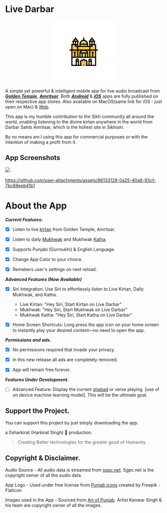 # Live Darbar

<p align="center">
  <img src="https://raw.githubusercontent.com/0xharkirat/live_darbar/refs/heads/main/assets/images/splash_logo.png" width="200" />
</p>

A simple yet powerful & intelligent mobile app for live audio broadcast from _**[Golden Temple](https://en.wikipedia.org/wiki/Golden_Temple)**_, _**[Amritsar](https://en.wikipedia.org/wiki/Amritsar)**_. Both  [_**Android**_](https://play.google.com/store/apps/details?id=com.hsi.harki.live_darbar)  &  [_**iOS**_](https://apps.apple.com/app/id6449766130)  apps are fully published on their respective app stores.
Also available on MacOS(same link for iOS - just open on Mac) & [Web](https://darbar.live).


This app is my humble contribution to the Sikh community all around the world, enabling listening to the divine kirtan anywhere in the world from Darbar Sahib Amritsar, which is the holiest site in Sikhism.


By no means am I using this app for commercial purposes or with the intention of making a profit from it.
## App Screenshots
<p>
  <img src="https://raw.githubusercontent.com/0xharkirat/live_darbar/refs/heads/responsive/docs/screenshots.gif" width="200" />
</p>


https://github.com/user-attachments/assets/86133128-0a25-40a6-93cf-7bc88eeb41b1
# About the App

***Current Features:***
 - [x] Listen to live [kirtan](https://en.wikipedia.org/wiki/Sikh_music) from Golden Temple, Amritsar.
 - [x] Listen to daily [Mukhwak](https://en.wikipedia.org/wiki/Hukamnama) and Mukhwak [Katha](https://www.sikhiwiki.org/index.php/Katha).
 - [x] Supports Punjabi (Gurmukhi) & English Language.
 - [x] Change App Color to your choice.
 - [x] Remebers user's settings on next reload.


  
***Advanced Features (Now Available)***  
  
 - [x] Siri Integration: Use Siri to effortlessly listen to Live Kirtan, Daily Mukhwak, and Katha.
    - Live Kirtan: "Hey Siri, Start Kirtan on Live Darbar"
    - Mukhwak: "Hey Siri, Start Mukhwak on Live Darbar"
    - Mukhwak Katha: "Hey Siri, Start Katha on Live Darbar"

 - [x] Home Screen Shortcuts: Long press the app icon on your home screen to instantly play your desired content—no need to open the app.
  
***Permissions and ads.***  

 - [x] No permissions required that invade your privacy.

  

 - [x] In this new release all ads are completely removed.

  

 - [x] App will remain free forever.

  

***Features Under Development.***

 - [ ] Advanced Feature: Display the current [shabad](https://www.sikhiwiki.org/index.php/Shabad) or verse playing. [use of on device machine learning model]. This will be the ultimate goal.


## Support the Project.
  
You can support this project by just simply downloading the app.
  
a 0xharkirat (Harkirat Singh) 🦅 production.  

> Creating Better technologies for the greater good of Humanity.
## Copyright & Disclaimer.

Audio Source - All audio data is streamed from [sgpc.net](https://sgpc.net). Sgpc.net is the copyright owner of all the audio data.

App Logo - Used under free license from [Punjab icons](https://www.flaticon.com/free-icons/punjab) created by Freepik - Flaticon

Images used in the App - Sourced from [Art of Punjab](https://artofpunjab.com). Artist Kanwar Singh & his team are copyright owner of all the images.

